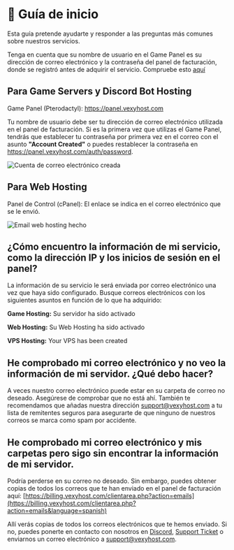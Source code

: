 # 🙌 Guía de inicio

Esta guía pretende ayudarte y responder a las preguntas más comunes sobre nuestros servicios.

Tenga en cuenta que su nombre de usuario en el Game Panel es su dirección de correo electrónico y la contraseña del panel de facturación, donde se registró antes de adquirir el servicio. Compruebe esto [aquí](/game-panel/login)

## Para Game Servers y Discord Bot Hosting

Game Panel (Pterodactyl): https://panel.vexyhost.com

Tu nombre de usuario debe ser tu dirección de correo electrónico utilizada en el panel de facturación. Si es la primera vez que utilizas el Game Panel, tendrás que establecer tu contraseña por primera vez en el correo con el asunto **"Account Created"** o puedes restablecer la contraseña en https://panel.vexyhost.com/auth/password.

![Cuenta de correo electrónico creada](https://i.imgur.com/aEfN8gE.png)

## Para Web Hosting

Panel de Control (cPanel): El enlace se indica en el correo electrónico que se le envió.

![Email web hosting hecho](https://i.imgur.com/QaDTrxD.png)

## ¿Cómo encuentro la información de mi servicio, como la dirección IP y los inicios de sesión en el panel?

La información de su servicio le será enviada por correo electrónico una vez que haya sido configurado. Busque correos electrónicos con los siguientes asuntos en función de lo que ha adquirido:

**Game Hosting:** Su servidor ha sido activado

**Web Hosting:** Su Web Hosting ha sido activado

**VPS Hosting:** Your VPS has been created

## He comprobado mi correo electrónico y no veo la información de mi servidor. ¿Qué debo hacer?

A veces nuestro correo electrónico puede estar en su carpeta de correo no deseado. Asegúrese de comprobar que no está ahí. También te recomendamos que añadas nuestra dirección support@vexyhost.com a tu lista de remitentes seguros para asegurarte de que ninguno de nuestros correos se marca como spam por accidente.

## He comprobado mi correo electrónico y mis carpetas pero sigo sin encontrar la información de mi servidor.

Podría perderse en su correo no deseado. Sin embargo, puedes obtener copias de todos los correos que te han enviado en el panel de facturación aquí: [https://billing.vexyhost.com/clientarea.php?action=emails](https://billing.vexyhost.com/clientarea.php?action=emails&language=spanish)

Allí verás copias de todos los correos electrónicos que te hemos enviado. Si no, puedes ponerte en contacto con nosotros en [Discord](https://discord.com/invite/wSynTxthSR), [Support Ticket](https://vexyhost.com/support) o enviarnos un correo electrónico a support@vexyhost.com.
